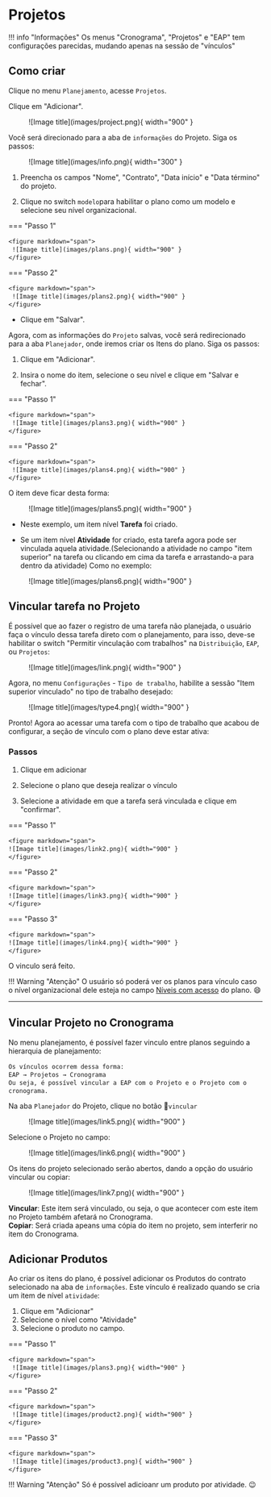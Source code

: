 # Projetos

!!! info "Informações"
    Os menus "Cronograma", "Projetos" e "EAP" tem configurações parecidas, mudando apenas na sessão de "vínculos"

## Como criar

Clique no menu `Planejamento`, acesse `Projetos`.

Clique em "Adicionar".

<figure markdown="span">
 ![Image title](images/project.png){ width="900" }
</figure>

Você será direcionado para a aba de `informações` do Projeto. Siga os passos:

<figure markdown="span">
 ![Image title](images/info.png){ width="300" }
</figure>

1. Preencha os campos "Nome", "Contrato", "Data início" e "Data término" do projeto.

2. Clique no switch `modelo`para habilitar o plano como um modelo e selecione seu nível organizacional.



=== "Passo 1"

    <figure markdown="span">
     ![Image title](images/plans.png){ width="900" }
    </figure>



=== "Passo 2" 

    <figure markdown="span">
     ![Image title](images/plans2.png){ width="900" }
    </figure>

* Clique em "Salvar".


Agora, com as informações do `Projeto` salvas, você será redirecionado para a 
aba `Planejador`, onde iremos criar os Itens do plano. Siga os passos:

1. Clique em "Adicionar".

2. Insira o nome do item, selecione o seu nível e clique em "Salvar e fechar".


=== "Passo 1"

    <figure markdown="span">
     ![Image title](images/plans3.png){ width="900" }
    </figure>
    

=== "Passo 2"

    <figure markdown="span">
     ![Image title](images/plans4.png){ width="900" }
    </figure>



O item deve ficar desta forma:

<figure markdown="span">
![Image title](images/plans5.png){ width="900" }
</figure>

* Neste exemplo, um item nível **Tarefa** foi criado.
    
* Se um item nível **Atividade** for criado, esta tarefa agora
    pode ser vinculada aquela atividade.(Selecionando a atividade no campo "item superior" na tarefa ou clicando em cima da tarefa e arrastando-a para dentro da atividade) Como no exemplo:

<figure markdown="span">
![Image title](images/plans6.png){ width="900" }
</figure>

## Vincular tarefa no Projeto 

É possível que ao fazer o registro de uma tarefa não planejada, o usuário faça o vínculo dessa tarefa direto com o planejamento, para isso, deve-se habilitar o switch "Permitir vinculação com trabalhos" na `Distribuição`, `EAP`, ou `Projetos`: 

<figure markdown="span">
![Image title](images/link.png){ width="900" }
</figure>

Agora, no menu `Configurações` - `Tipo de trabalho`, habilite a sessão "Item superior vinculado" no tipo de trabalho desejado:

<figure markdown="span">
![Image title](images/type4.png){ width="900" }
</figure>

Pronto! Agora ao acessar uma tarefa com o tipo de trabalho que acabou de configurar, a seção de vínculo com o plano deve estar ativa:

### Passos

1. Clique em adicionar

2. Selecione o plano que deseja realizar o vínculo

3. Selecione a atividade em que a tarefa será vinculada e clique em "confirmar".

=== "Passo 1"

    <figure markdown="span">
    ![Image title](images/link2.png){ width="900" }
    </figure>

=== "Passo 2"

    <figure markdown="span">
    ![Image title](images/link3.png){ width="900" }
    </figure>

=== "Passo 3"

    <figure markdown="span">
    ![Image title](images/link4.png){ width="900" }
    </figure>



 O vinculo será feito.

!!! Warning "Atenção"
    O usuário só poderá ver os planos para vínculo caso o nível organizacional dele esteja no campo [Níveis com acesso](organizational_levels.md/#níveis-organizacionais-com-acesso) do plano. :smile:


---

## Vincular Projeto no Cronograma

No menu planejamento, é possível fazer vinculo entre planos seguindo a hierarquia de planejamento:  

``` markrdown
Os vínculos ocorrem dessa forma:
EAP → Projetos → Cronograma
Ou seja, é possível vincular a EAP com o Projeto e o Projeto com o cronograma.
``` 

Na aba `Planejador` do Projeto, clique no botão :link:`vincular` 

<figure markdown="span">
![Image title](images/link5.png){ width="900" }
</figure>

Selecione o Projeto no campo:

<figure markdown="span">
![Image title](images/link6.png){ width="900" }
</figure>

Os itens do projeto selecionado serão abertos, dando a opção do usuário vincular ou copiar:

<figure markdown="span">
![Image title](images/link7.png){ width="900" }
</figure>

**Vincular**: Este item será vinculado, ou seja, o que acontecer com este item no Projeto também afetará no Cronograma.  
**Copiar**: Será criada apeans uma cópia do item no projeto, sem interferir no item do Cronograma.

## Adicionar Produtos

Ao criar os itens do plano, é possível adicionar os Produtos do contrato selecionado na aba de `informações`. Este vínculo é realizado quando se cria um item de nível `atividade`:

1. Clique em "Adicionar"  
2. Selecione o nível como "Atividade" 
3. Selecione o produto no campo.


=== "Passo 1"

    <figure markdown="span">
     ![Image title](images/plans3.png){ width="900" }
    </figure>

=== "Passo 2"

    <figure markdown="span">
     ![Image title](images/product2.png){ width="900" }
    </figure>

=== "Passo 3"
    
    <figure markdown="span">
     ![Image title](images/product3.png){ width="900" }
    </figure>

!!! Warning "Atenção"
    Só é possível adicioanr um produto por atividade. :wink: 
